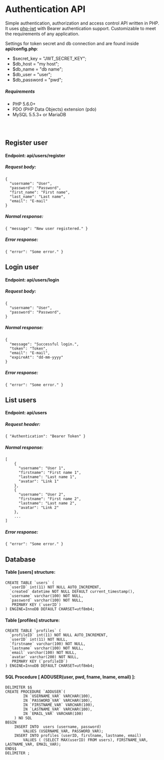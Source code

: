 # Authentication API

Simple authentication, authorization and access control API written in PHP. It uses [php-jwt](https://github.com/firebase/php-jwt) with Bearer authentication support. Customizable to meet the requirements of any application.

Settings for token secret and db connection and are found inside **api/config.php**:

- $secret_key = "JWT_SECRET_KEY";
- $db_host = "my host";
- $db_name = "db name";
- $db_user = "user";
- $db_password = "pwd";

##### Requirements

- PHP 5.6.0+
- PDO (PHP Data Objects) extension (pdo)
- MySQL 5.5.3+ or MariaDB

###### &nbsp;

## Register user

#### Endpoint: **api/users/register**

##### Request body:

```
{
  "username": "User",
  "password": "Password",
  "first_name": "First name",
  "last_name": "Last name",
  "email": "E-mail"
}
```

##### Normal response:

`{ "message": "New user registered." }`

##### Error response:

`{ "error": "Some error." }`

## Login user

#### Endpoint: **api/users/login**

##### Request body:

```
{
  "username": "User",
  "password": "Password",
}
```

##### Normal response:

```
{
  "message": "Successful login.",
  "token": "Token",
  "email": "E-mail",
  "expireAt": "dd-mm-yyyy"
}
```

##### Error response:

`{ "error": "Some error." }`

## List users

#### Endpoint: **api/users**

##### Request header:

`{ "Authentication": "Bearer Token" }`

##### Normal response:

```
[
    {
      "username": "User 1",
      "firstname": "First name 1",
      "lastname": "Last name 1",
      "avatar": "Link 1"
    },
    {
      "username": "User 2",
      "firstname": "First name 2",
      "lastname": "Last name 2",
      "avatar": "Link 2"
    },
    ...
]
```

##### Error response:

`{ "error": "Some error." }`

## Database

#### Table [**users**] structure:

```
CREATE TABLE `users` (
  `userID` int(11) NOT NULL AUTO_INCREMENT,
  `created` datetime NOT NULL DEFAULT current_timestamp(),
  `username` varchar(100) NOT NULL,
  `password` varchar(100) NOT NULL,
   PRIMARY KEY (`userID`)
) ENGINE=InnoDB DEFAULT CHARSET=utf8mb4;
```

#### Table [**profiles**] structure:

```
CREATE TABLE `profiles` (
  `profileID` int(11) NOT NULL AUTO_INCREMENT,
  `userID` int(11) NOT NULL,
  `firstname` varchar(100) NOT NULL,
  `lastname` varchar(100) NOT NULL,
  `email` varchar(100) NOT NULL,
  `avatar` varchar(200) NOT NULL,
   PRIMARY KEY (`profileID`)
) ENGINE=InnoDB DEFAULT CHARSET=utf8mb4;
```

#### SQL Procedure [ **ADDUSER(user, pwd, fname, lname, email)** ]:

```
DELIMITER $$
CREATE PROCEDURE `ADDUSER`(
        IN `USERNAME_VAR` VARCHAR(100),
        IN `PASSWORD_VAR` VARCHAR(100),
        IN `FIRSTNAME_VAR` VARCHAR(100),
        IN `LASTNAME_VAR` VARCHAR(100),
        IN `EMAIL_VAR` VARCHAR(100)
    ) NO SQL
BEGIN
    INSERT INTO  users (username, password)
        VALUES (USERNAME_VAR, PASSWORD_VAR);
    INSERT INTO profiles (userID, firstname, lastname, email)
        VALUES ( (SELECT MAX(userID) FROM users), FIRSTNAME_VAR, LASTNAME_VAR, EMAIL_VAR);
END$$
DELIMITER ;
```
